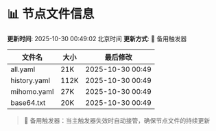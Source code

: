 # 📊 节点文件信息

**更新时间**: 2025-10-30 00:49:02 北京时间
**更新方式**: 🔄 备用触发器

| 文件名 | 大小 | 最后修改 |
|--------|------|----------|
| all.yaml | 21K | 2025-10-30 00:49 |
| history.yaml | 112K | 2025-10-30 00:49 |
| mihomo.yaml | 27K | 2025-10-30 00:49 |
| base64.txt | 20K | 2025-10-30 00:49 |

> 🔄 备用触发器：当主触发器失效时自动接管，确保节点文件的持续更新
